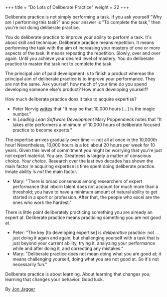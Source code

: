 +++
title = "Do Lots of Deliberate Practice"
weight = 22
+++

Deliberate practice is not simply performing a task. If you ask yourself "Why am I performing this task?" and your answer is "To complete the task," then you're not doing deliberate practice.

You do deliberate practice to improve your ability to perform a task. It's about skill and technique. Deliberate practice means repetition. It means performing the task with the aim of increasing your mastery of one or more aspects of the task. It means repeating the repetition. Slowly, over and over again. Until you achieve your desired level of mastery. You do deliberate practice to master the task not to complete the task.

The principal aim of paid development is to finish a product whereas the principal aim of deliberate practice is to improve your performance. They are not the same. Ask yourself, how much of your time do you spend developing someone else's product? How much developing yourself?

How much deliberate practice does it take to acquire expertise?

- Peter Norvig [writes](http://norvig.com/21-days.html) that "It may be that 10,000 hours [...] is the magic number."
- In *Leading Lean Software Development* Mary Poppendieck notes that "It takes elite performers a minimum of 10,000 hours of deliberate focused practice to become experts."

The expertise arrives gradually over time — not all at once in the 10,000th hour! Nevertheless, 10,000 hours is a lot: about 20 hours per week for 10 years. Given this level of commitment you might be worrying that you're just not expert material. You are. Greatness is largely a matter of conscious choice. *Your choice.* Research over the last two decades has shown the main factor in acquiring expertise is time spent doing deliberate practice. Innate ability is *not* the main factor.

- Mary: "There is broad consensus among researchers of expert performance that inborn talent does not account for much more than a threshold; you have to have a minimum amount of natural ability to get started in a sport or profession. After that, the people who excel are the ones who work the hardest."

There is little point deliberately practicing something you are already an expert at. Deliberate practice means practicing something you are not good at.

- Peter: "The key [to developing expertise] is *deliberative* practice: not just doing it again and again, but challenging yourself with a task that is just beyond your current ability, trying it, analyzing your performance while and after doing it, and correcting any mistakes."
- Mary: "Deliberate practice does not mean doing what you are good at; it means challenging yourself, doing what you are not good at. So it's not necessarily fun."

Deliberate practice is about learning. About learning that changes you; learning that changes your behavior. Good luck.

By [Jon Jagger](http://programmer.97things.oreilly.com/wiki/index.php/Jon_Jagger)